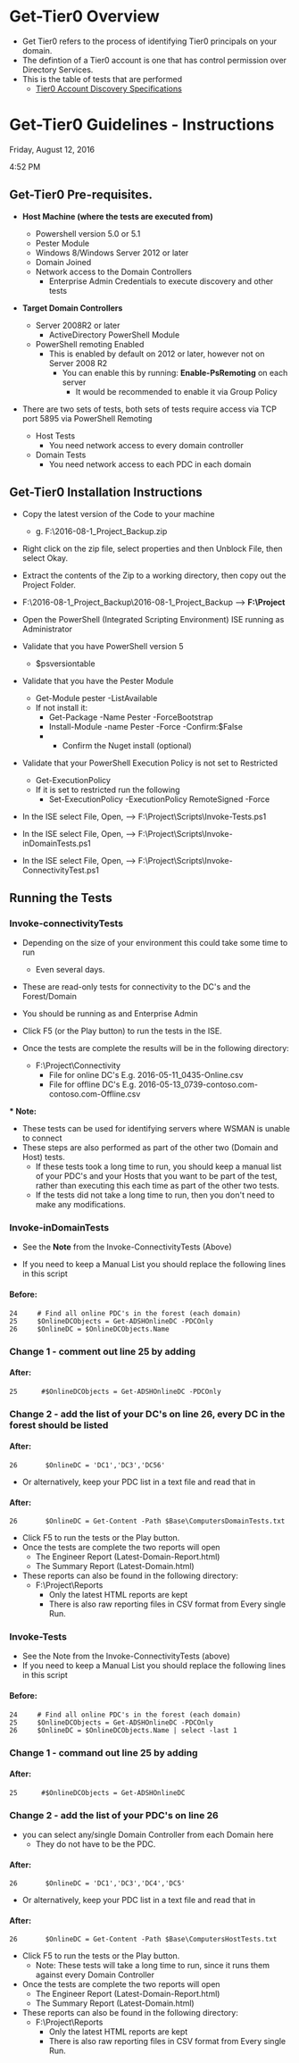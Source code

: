 

# Get-Tier0 Overview

- Get Tier0 refers to the process of identifying Tier0 principals on your domain.
- The defintion of a Tier0 account is one that has control permission over Directory Services.
- This is the table of tests that are performed
  - [Tier0 Account Discovery Specifications](https://github.com/brwilkinson/GetTier0/wiki/Tier0-Specifications---What-tests-are-performed%3F)

# Get-Tier0 Guidelines - Instructions

Friday, August 12, 2016

4:52 PM

## Get-Tier0 Pre-requisites.

- **Host Machine (where the tests are executed from)**
  - Powershell version 5.0 or 5.1
  - Pester Module
  - Windows 8/Windows Server 2012 or later
  - Domain Joined
  - Network access to the Domain Controllers
    - Enterprise Admin Credentials to execute discovery and other tests

- **Target Domain Controllers**
  - Server 2008R2 or later
    - ActiveDirectory PowerShell Module
  - PowerShell remoting Enabled
    - This is enabled by default on 2012 or later, however not on Server 2008 R2
      - You can enable this by running: **Enable-PsRemoting** on each server
        - It would be recommended to enable it via Group Policy

- There are two sets of tests, both sets of tests require access via TCP port 5895 via PowerShell Remoting
  - Host Tests
    - You need network access to every domain controller
  - Domain Tests
    - You need network access to each PDC in each domain

## Get-Tier0 Installation Instructions

- Copy the latest version of the Code to your machine
  - g. F:\2016-08-1\_Project\_Backup.zip
- Right click on the zip file, select properties and then Unblock File, then select Okay.
- Extract the contents of the Zip to a working directory, then copy out the Project Folder.
- F:\2016-08-1\_Project\_Backup\2016-08-1\_Project\_Backup --&gt; **F:\Project**
- Open the PowerShell (Integrated Scripting Environment) ISE running as Administrator
- Validate that you have PowerShell version 5
  - $psversiontable
- Validate that you have the Pester Module
  - Get-Module pester -ListAvailable
  - If not install it:
    - Get-Package -Name Pester -ForceBootstrap
    - Install-Module -name Pester -Force -Confirm:$False
    - * Confirm the Nuget install (optional)
- Validate that your PowerShell Execution Policy is not set to Restricted
  - Get-ExecutionPolicy
  - If it is set to restricted run the following
    - Set-ExecutionPolicy -ExecutionPolicy RemoteSigned -Force

- In the ISE select File, Open, --&gt; F:\Project\Scripts\Invoke-Tests.ps1
- In the ISE select File, Open, --&gt; F:\Project\Scripts\Invoke-inDomainTests.ps1
- In the ISE select File, Open, --&gt; F:\Project\Scripts\Invoke-ConnectivityTest.ps1


## Running the Tests

### **Invoke-connectivityTests**

- Depending on the size of your environment this could take some time to run
  - Even several days.
- These are read-only tests for connectivity to the DC&#39;s and the Forest/Domain

- You should be running as and Enterprise Admin
- Click F5 (or the Play button) to run the tests  in the ISE.
- Once the tests are complete the results will be in the following directory: 
  - F:\Project\Connectivity
    - File for online DC's  E.g. 2016-05-11_0435-Online.csv
    - File for offline DC's E.g. 2016-05-13_0739-contoso.com-contoso.com-Offline.csv

**\* Note:**

- These tests can be used for identifying servers where WSMAN is unable to connect
- These steps are also performed as part of the other two (Domain and Host) tests.
  - If these tests took a long time to run, you should keep a manual list of your PDC&#39;s and your Hosts that you want to be part of the test, rather than executing this each time as part of the other two tests.
  - If the tests did not take a long time to run, then you don&#39;t need to make any modifications.

### **Invoke-inDomainTests**

- See the **Note** from the Invoke-ConnectivityTests (Above)

- If you need to keep a Manual List you should replace the following lines in this script

#### Before:
```
24     # Find all online PDC's in the forest (each domain)
25     $OnlineDCObjects = Get-ADSHOnlineDC -PDCOnly
26     $OnlineDC = $OnlineDCObjects.Name
```

### Change 1 - comment out line 25 by adding #

#### After:
```
25      #$OnlineDCObjects = Get-ADSHOnlineDC -PDCOnly 
```

### Change 2 - add the list of your DC's on line 26, every DC in the forest should be listed
#### After:
```
26       $OnlineDC = 'DC1','DC3','DC56'
```

  - Or alternatively, keep your PDC list in a text file and read that in
 
#### After:
```
26       $OnlineDC = Get-Content -Path $Base\ComputersDomainTests.txt
```

- Click F5 to run the tests or the Play button.
- Once the tests are complete the two reports will open
  - The Engineer Report (Latest-Domain-Report.html)
  - The Summary Report (Latest-Domain.html)
- These reports can also be found in the following directory: 
  - F:\Project\Reports
    - Only the latest HTML reports are kept
    - There is also raw reporting files in CSV format from Every single Run.

### **Invoke-Tests**

- See the Note from the Invoke-ConnectivityTests (above)
- If you need to keep a Manual List you should replace the following lines in this script

#### Before:
````
24     # Find all online PDC's in the forest (each domain)
25     $OnlineDCObjects = Get-ADSHOnlineDC -PDCOnly
26     $OnlineDC = $OnlineDCObjects.Name | select -last 1
````

### Change 1 - command out line 25 by adding #
#### After:
````
25      #$OnlineDCObjects = Get-ADSHOnlineDC 
````

### Change 2 - add the list of your PDC's on line 26
- you can select any/single Domain Controller from each Domain here
  - They do not have to be the PDC.

#### After:
```
26       $OnlineDC = 'DC1','DC3','DC4','DC5'
```

  - Or alternatively, keep your PDC list in a text file and read that in
 
#### After:
```
26       $OnlineDC = Get-Content -Path $Base\ComputersHostTests.txt
```

- Click F5 to run the tests or the Play button.
  - Note: These tests will take a long time to run, since it runs them against every Domain Controller
- Once the tests are complete the two reports will open
  - The Engineer Report (Latest-Domain-Report.html)
  - The Summary Report (Latest-Domain.html)
- These reports can also be found in the following directory: 
  - F:\Project\Reports
    - Only the latest HTML reports are kept
    - There is also raw reporting files in CSV format from Every single Run.
